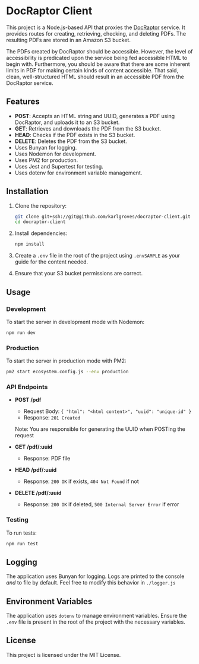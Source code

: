 
# DocRaptor Client

This project is a Node.js-based API that proxies the [DocRaptor](https://docraptor.com/) service. It provides routes for creating, retrieving, checking, and deleting PDFs. The resulting PDFs are stored in an Amazon S3 bucket.

The PDFs created by DocRaptor should be accessible. However, the level of accessibility is predicated upon the service being fed accessible HTML to begin with. Furthermore, you should be aware that there are some inherent limits in PDF for making certain kinds of content accessible. That said, clean, well-structured HTML should result in an accessible PDF from the DocRaptor service.

## Features

- **POST**: Accepts an HTML string and UUID, generates a PDF using DocRaptor, and uploads it to an S3 bucket.
- **GET**: Retrieves and downloads the PDF from the S3 bucket.
- **HEAD**: Checks if the PDF exists in the S3 bucket.
- **DELETE**: Deletes the PDF from the S3 bucket.
- Uses Bunyan for logging.
- Uses Nodemon for development.
- Uses PM2 for production.
- Uses Jest and Supertest for testing.
- Uses dotenv for environment variable management.

## Installation

1. Clone the repository:

    ```sh
    git clone git+ssh://git@github.com/karlgroves/docraptor-client.git
    cd docraptor-client
    ```

2. Install dependencies:

    ```sh
    npm install
    ```

3. Create a `.env` file in the root of the project using `.envSAMPLE` as your guide for the content needed.

4. Ensure that your S3 bucket permissions are correct.

## Usage

### Development

To start the server in development mode with Nodemon:

```sh
npm run dev
```

### Production

To start the server in production mode with PM2:

```sh
pm2 start ecosystem.config.js --env production
```

### API Endpoints

- **POST /pdf**
  - Request Body: `{ "html": "<html content>", "uuid": "unique-id" }`
  - Response: `201 Created`

  Note: You are responsible for generating the UUID when POSTing the request

- **GET /pdf/:uuid**
  - Response: PDF file

- **HEAD /pdf/:uuid**
  - Response: `200 OK` if exists, `404 Not Found` if not

- **DELETE /pdf/:uuid**
  - Response: `200 OK` if deleted, `500 Internal Server Error` if error

### Testing

To run tests:

```sh
npm run test
```

## Logging

The application uses Bunyan for logging. Logs are printed to the console *and* to file by default. Feel free to modify this behavior in `./logger.js`

## Environment Variables

The application uses `dotenv` to manage environment variables. Ensure the `.env` file is present in the root of the project with the necessary variables.

## License

This project is licensed under the MIT License.
